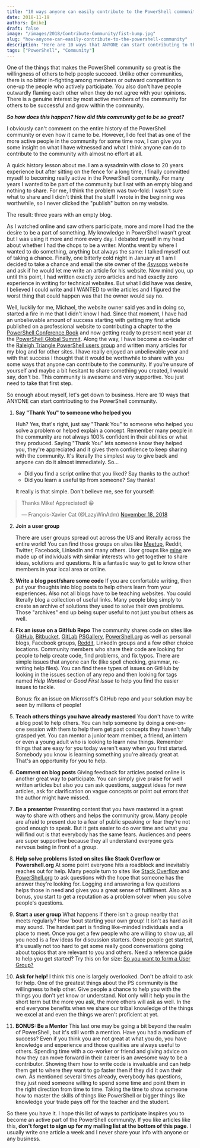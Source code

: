 ```yaml
---
title: "10 ways anyone can easily contribute to the PowerShell community"
date: 2018-11-19
authors: [mike]
draft: false
image: "/images/2018/Contribute-Community/fist-bump.jpg"
slug: "how-anyone-can-easily-contribute-to-the-powershell-community"
description: "Here are 10 ways that ANYONE can start contributing to the PowerShell community immediately. "
tags: ["PowerShell", "Community"]
---
```


One of the things that makes the PowerShell community so great is the willingness of others to help people succeed. Unlike other communities, there is no bitter in-fighting among members or outward competition to one-up the people who actively participate. You also don't have people outwardly flaming each other when they do not agree with your opinions. There is a genuine interest by most active members of the community for others to be successful and grow within the community.

_**So how does this happen? How did this community get to be so great?**_

I obviously can't comment on the entire history of the PowerShell community or even how it came to be. However, I do feel that as one of the more active people in the community for some time now, I can give you some insight on what I have witnessed and what I think anyone can do to contribute to the community with almost no effort at all.

A quick history lesson about me. I am a sysadmin with close to 20 years experience but after sitting on the fence for a long time, I finally committed myself to becoming really active in the PowerShell community. For many years I wanted to be part of the community but I sat with an empty blog and nothing to share. For me, I think the problem was two-fold: I wasn't sure what to share and I didn't think that the stuff I wrote in the beginning was worthwhile, so I never clicked the "publish" button on my website.

The result: three years with an empty blog.

As I watched online and saw others participate, more and more I had the the desire to be a part of something. My knowledge in PowerShell wasn't great but I was using it more and more every day. I debated myself in my head about whether I had the chops to be a writer. Months went by where I wanted to do something, anything but always the same: I talked myself out of taking a chance. Finally, one bitterly cold night in January at 1 am I decided to take a chance and email the site owner of the [4sysops](https://www.4sysops.com) website and ask if he would let me write an article for his website. Now mind you, up until this point, I had written exactly zero articles and had exactly zero experience in writing for technical websites. But what I did have was desire, I believed I could write and I WANTED to write articles and I figured the worst thing that could happen was that the owner would say no.

Well, luckily for me, Michael, the website owner said yes and in doing so, started a fire in me that I didn't know I had. Since that moment, I have had an unbelievable amount of success starting with getting my first article published on a professional website to contributing a chapter to the [PowerShell Conference Book](__GHOST_URL__/ps-conference-book/) and now getting ready to present next year at the [PowerShell Global Summit](https://powershell.org/summit/). Along the way, I have become a co-leader of the [Raleigh Triangle PowerShell users group](https://www.meetup.com/Research-Triangle-PowerShell-Users-Group/) and written many articles for my blog and for other sites. I have really enjoyed an unbelievable year and with that success I thought that it would be worthwhile to share with you some ways that anyone can contribute to the community. If you're unsure of yourself and maybe a bit hesitant to share something you created, I would say, don't be. This community is awesome and very supportive. You just need to take that first step.

So enough about myself, let's get down to business. Here are 10 ways that ANYONE can start contributing to the PowerShell community.

1. **Say "Thank You" to someone who helped you**

   Huh? Yes, that's right, just say "Thank You" to someone who helped you solve a problem or helped explain a concept. Remember many people in the community are not always 100% confident in their abilities or what they produced. Saying "Thank You" lets someone know they helped you, they're appreciated and it gives them confidence to keep sharing with the community. It's literally the simplest way to give back and anyone can do it almost immediately. So...
   - Did you find a script online that you liked? Say thanks to the author!
   - Did you learn a useful tip from someone? Say thanks!

   It really is that simple. Don't believe me, see for yourself:

<blockquote class="twitter-tweet"><p lang="en" dir="ltr">Thanks Mike! Appreciated! 😀</p>&mdash; François-Xavier Cat (@LazyWinAdm) <a href="https://twitter.com/LazyWinAdm/status/1064207705093492736?ref_src=twsrc%5Etfw">November 18, 2018</a></blockquote>
<script async src="https://platform.twitter.com/widgets.js" charset="utf-8"></script>

2. **Join a user group**

   There are user groups spread out across the US and literally across the entire world! You can find those groups on sites like [Meetup](https://www.meetup.com/), Reddit, Twitter, Facebook, LinkedIn and many others. User groups like [mine](https://www.meetup.com/Research-Triangle-PowerShell-Users-Group/) are  made up of individuals with similar interests who get together to share ideas, solutions and questions. It is a fantastic way to get to know other members in your local area or online.

3.  **Write a blog post/share some code**
    If you are comfortable writing, then put your thoughts into blog posts to help others learn from your experiences. Also not all blogs have to be teaching websites. You could literally blog a collection of useful links. Many people blog simply to create an archive of solutions they used to solve their own problems. Those "archives" end up being super useful to not just you but others as well.

4. **Fix an issue on a GitHub Repo**
   The community shares code on sites like [GitHub](https://www.github.com), [Bitbucket](https://bitbucket.org/), [GitLab](https://gitlab.com/) [PSGallery](https://www.powershellgallery.com/), [PowerShell.org](http://PowerShell.org) as well as personal blogs, Facebook groups, [Reddit](https://www.reddit.com/r/PowerShell/), LinkedIn groups and a few other choice locations. Community members who share their code are looking for people to help create code, find problems, and fix typos. There are simple issues that anyone can fix (like spell checking, grammar, re-writing help files). You can find these types of issues on GitHub by looking in the issues section of any repo and then looking for tags named *Help Wanted* or *Good First Issue* to help you find the easier issues to tackle.

    Bonus: fix an issue on Microsoft's GitHub repo and your solution may be seen by millions of people!

5. **Teach others things you have already mastered**
   You don't have to write a blog post to help others. You can help someone by doing a one-on-one session with them to help them get past concepts they haven't fully grasped yet. You can mentor a junior team member, a friend, an intern or even a young adult who is looking to learn new things. Remember things that are easy for you today weren't easy when you first started. Somebody you know is learning something you're already great at. That's an opportunity for you to help.

6. **Comment on blog posts**
    Giving feedback for articles posted online is another great way to participate. You can simply give praise for well written articles but also you can ask questions, suggest ideas for new articles, ask for clarification on vague concepts or point out errors that the author might have missed.

7. **Be a presenter**
   Presenting content that you have mastered is a great way to share with others and helps the community grow. Many people are afraid to present due to a fear of public speaking or fear they're not good enough to speak. But it gets easier to do over time and what you will find out is that everybody has the same fears. Audiences and peers are super supportive because they all understand everyone gets nervous being in front of a group.

8. **Help solve problems listed on sites like Stack Overflow or Powershell.org**
   At some point everyone hits a roadblock and inevitably reaches out for help. Many people turn to sites like [Stack Overflow](https://stackoverflow.com/) and [PowerShell.org](https://powershell.org/) to ask questions with the hope that someone has the answer they're looking for. Logging and answering a few questions helps those in need and gives you a great sense of fulfillment. Also as a bonus, you start to get a reputation as a problem solver when you solve people's questions.

9.  **Start a user group**
   What happens if there isn't a group nearby that meets regularly? How 'bout starting your own group! It isn't as hard as it may sound. The hardest part is finding like-minded individuals and a place to meet. Once you get a few people who are willing to show up, all you need is a few ideas for discussion starters. Once people get started, it's usually not too hard to get some really good conversations going about topics that are relevant to you and others. Need a reference guide to help you get started? Try this on for size: [So you want to form a User Group?](https://powershell.org/2016/05/so-you-want-to-form-a-user-group/)

10. **Ask for help!**
   I think this one is largely overlooked. Don't be afraid to ask for help. One of the greatest things about the PS community is the willingness to help other. Give people a chance to help you with the things you don't yet know or understand. Not only will it help you in the short term but the more you ask, the more others will ask as well. In the end everyone benefits when we share our tribal knowledge of the things we excel at and even the things we aren't proficient at yet.

11. **BONUS: Be a Mentor**
    This last one may be going a bit beyond the realm of PowerShell, but it's still worth a mention. Have you had a modicum of success? Even if you think you are not great at what you do, you have knowledge and experience and those qualities are always useful to others. Spending time with a co-worker or friend and giving advice on how they can move forward in their career is an awesome way to be a contributor. Showing them how to write code is invaluable and can help them get to where they want to go faster then if they did it own their own. As mentioned several times already, everybody has questions, they just need someone willing to spend some time and point them in the right direction from time to time. Taking the time to show someone how to master the skills of things like PowerShell or bigger things like knowledge your trade pays off for the teacher and the student.

So there you have it. I hope this list of ways to participate inspires you to become an active part of the PowerShell community. If you like articles like this, **don't forget to sign up for my mailing list at the bottom of this page**. I usually write one article a week and I never share your info with anyone or any business.
